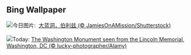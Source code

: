 ## Bing Wallpaper
![](https://www.bing.com/th?id=OHR.BlueBelize_ZH-CN9875040666_UHD.jpg&w=1000)今日图片: &nbsp;[大蓝洞，伯利兹 (© JamiesOnAMission/Shutterstock)](https://www.bing.com/th?id=OHR.BlueBelize_ZH-CN9875040666_UHD.jpg)
<br><br/>
![](https://www.bing.com/th?id=OHR.LincolnSunrise_EN-US7725604655_UHD.jpg&w=1000)Today: [The Washington Monument seen from the Lincoln Memorial, Washington, DC (© lucky-photographer/Alamy)](https://www.bing.com/th?id=OHR.LincolnSunrise_EN-US7725604655_UHD.jpg)
<br><br/>

